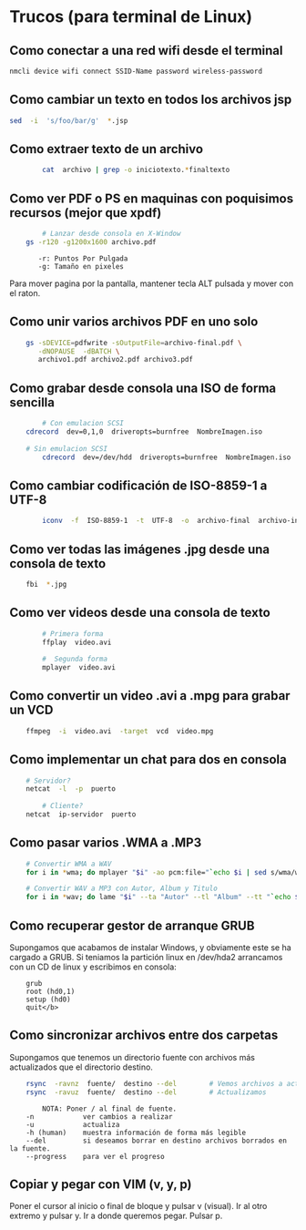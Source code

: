 # Trucos (para terminal de Linux)


## Como conectar a una red wifi desde el terminal

```bash
nmcli device wifi connect SSID-Name password wireless-password
```

## Como cambiar un texto en todos los archivos jsp

```bash
sed  -i  's/foo/bar/g'  *.jsp
```

## Como extraer texto de un archivo

```bash   
        cat  archivo | grep -o iniciotexto.*finaltexto
```


## Como ver PDF o PS en maquinas con poquisimos recursos (mejor que xpdf) 

```bash
        # Lanzar desde consola en X-Window
	gs -r120 -g1200x1600 archivo.pdf      
``` 

``` 
       -r: Puntos Por Pulgada
       -g: Tamaño en pixeles
``` 

Para mover pagina por la pantalla, mantener tecla ALT pulsada y mover con el raton.


## Como unir varios archivos PDF en uno solo

```bash
	gs -sDEVICE=pdfwrite -sOutputFile=archivo-final.pdf \
	   -dNOPAUSE  -dBATCH \  
	   archivo1.pdf archivo2.pdf archivo3.pdf 
``` 

## Como grabar desde consola una ISO de forma sencilla

```bash
        # Con emulacion SCSI
	cdrecord  dev=0,1,0  driveropts=burnfree  NombreImagen.iso
       
	# Sin emulacion SCSI
        cdrecord  dev=/dev/hdd  driveropts=burnfree  NombreImagen.iso
```

## Como cambiar codificación de ISO-8859-1 a UTF-8</h2>

```bash
        iconv  -f  ISO-8859-1  -t  UTF-8  -o  archivo-final  archivo-inicial
```	


## Como ver todas las imágenes .jpg desde una consola de texto

```bash
	fbi  *.jpg
```	

## Como ver videos desde una consola de texto
      
```bash
        # Primera forma
       	ffplay  video.avi
        
        #  Segunda forma
        mplayer  video.avi 
```
  	
		

## Como convertir un video .avi a .mpg para grabar un VCD

```bash
	ffmpeg  -i  video.avi  -target  vcd  video.mpg 
```

	
## Como implementar un chat para dos en consola

```bash
	# Servidor?
	netcat  -l  -p  puerto
	
        # Cliente?
	netcat  ip-servidor  puerto
```
	
## Como pasar varios .WMA a .MP3

```bash 
	# Convertir WMA a WAV 
	for i in *wma; do mplayer "$i" -ao pcm:file="`echo $i | sed s/wma/wav/g`"; done

	# Convertir WAV a MP3 con Autor, Album y Titulo
	for i in *wav; do lame "$i" --ta "Autor" --tl "Album" --tt "`echo $i | sed s/\.wav//g`"; done
``` 
	
## Como recuperar gestor de arranque GRUB

Supongamos que acabamos de instalar Windows, y obviamente este se ha cargado a GRUB.
Si teniamos la partición linux en /dev/hda2 arrancamos con un CD de linux y escribimos en consola:

```
	grub
	root (hd0,1)
	setup (hd0)
	quit</b>
``` 

## Como sincronizar archivos entre dos carpetas

Supongamos que tenemos un directorio fuente con archivos más actualizados que el directorio destino.

```bash
	rsync  -ravnz  fuente/  destino --del        # Vemos archivos a actualizar
	rsync  -ravuz  fuente/  destino --del        # Actualizamos
```

``` 
        NOTA: Poner / al final de fuente. 
	-n            ver cambios a realizar
	-u            actualiza
	-h (human)    muestra información de forma más legible
	--del         si deseamos borrar en destino archivos borrados en la fuente.
	--progress    para ver el progreso
``` 
	
## Copiar y pegar con VIM (v, y, p)

Poner el cursor al inicio o final de bloque y pulsar v (visual). Ir al otro extremo y pulsar y. 
Ir a donde queremos pegar. Pulsar p.

 	 	 	 	 	 	 	 	 	 	 	
